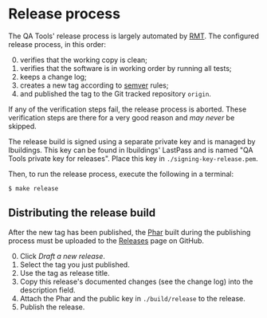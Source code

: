 Release process
===============

The QA Tools' release process is largely automated by [RMT][github-rmt]. The
configured release process, in this order:

 0. verifies that the working copy is clean;
 0. verifies that the software is in working order by running all tests;
 0. keeps a change log;
 0. creates a new tag according to [semver][semver] rules;
 0. and published the tag to the Git tracked repository `origin`.

If any of the verification steps fail, the release process is aborted. These
verification steps are there for a very good reason and *may never* be skipped.

The release build is signed using a separate private key and is managed by
Ibuildings. This key can be found in Ibuildings' LastPass and is named "QA Tools
private key for releases". Place this key in `./signing-key-release.pem`.

Then, to run the release process, execute the following in a terminal:

```sh-session
$ make release
```

## Distributing the release build

After the new tag has been published, the [Phar](phar.md) built during the
publishing process must be uploaded to the [Releases][github-qa-releases] page
on GitHub.

 0. Click *Draft a new release*.
 0. Select the tag you just published.
 0. Use the tag as release title.
 0. Copy this release's documented changes (see the change log) into the
    description field.
 0. Attach the Phar and the public key in `./build/release` to the release.
 0. Publish the release.

[github-rmt]: https://github.com/liip/RMT
[semver]: http://semver.org/
[path]: https://en.wikipedia.org/wiki/PATH_(variable)
[github-qa-releases]: https://github.com/ibuildingsnl/qa-tools-v3/releases
